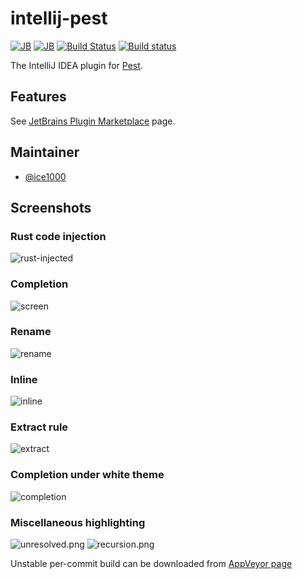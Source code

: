 # intellij-pest

[![JB][d-svg]][jb]
[![JB][v-svg]][jb]
[![Build Status][tv-svg]][tv-url]
[![Build status][av-svg]][av-url]

 [d-svg]: https://img.shields.io/jetbrains/plugin/d/12046-pest.svg
 [v-svg]: https://img.shields.io/jetbrains/plugin/v/12046-pest.svg
 [jb]: https://plugins.jetbrains.com/plugin/12046-pest
 [tv-url]: https://travis-ci.org/pest-parser/intellij-pest
 [tv-svg]: https://travis-ci.org/pest-parser/intellij-pest.svg?branch=master
 [av-url]: https://ci.appveyor.com/project/ice1000/intellij-pest/branch/master
 [av-svg]: https://ci.appveyor.com/api/projects/status/yj5hya5hcdtvt9m0/branch/master?svg=true
 [av-zip]: https://ci.appveyor.com/project/ice1000/intellij-pest/branch/master/artifacts

The IntelliJ IDEA plugin for [Pest](https://pest.rs).

## Features

See [JetBrains Plugin Marketplace][jb] page.

## Maintainer

+ [@ice1000](https://github.com/ice1000)

## Screenshots

### Rust code injection
![rust-injected](https://user-images.githubusercontent.com/16398479/53776511-44c84b00-3ec4-11e9-9771-83106b6ccd57.png)

### Completion
![screen](https://user-images.githubusercontent.com/16398479/53726936-0dfb2200-3e3d-11e9-9ea3-d1bf5511e8cb.gif)

### Rename
![rename](https://user-images.githubusercontent.com/16398479/53851472-d00d1380-3f8c-11e9-9b50-03c813125e5d.gif)

### Inline
![inline](https://user-images.githubusercontent.com/16398479/53846719-fc6c6400-3f7b-11e9-9506-9a3d0c50e319.gif)

### Extract rule
![extract](https://user-images.githubusercontent.com/16398479/54079464-d7912d00-42aa-11e9-83f0-232d06b22b49.gif)

### Completion under white theme
![completion](https://user-images.githubusercontent.com/16398479/53726938-0dfb2200-3e3d-11e9-9c50-8f3139b30c0d.jpg)

### Miscellaneous highlighting
![unresolved.png](https://user-images.githubusercontent.com/16398479/53846891-a9df7780-3f7c-11e9-9823-bbc4a8655ef7.png)
![recursion.png](https://user-images.githubusercontent.com/16398479/53846994-0fcbff00-3f7d-11e9-933c-d7fc0fb0f007.png)

Unstable per-commit build can be downloaded from [AppVeyor page][av-zip]
